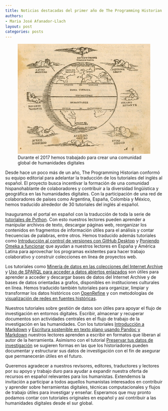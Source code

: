 ```yaml
---
title: Noticias destacadas del primer año de The Programming Historian en español 
authors:
- Maria José Afanador-Llach
layout: post
categories: posts
---
```



<p><figure><img src="/images/blog/noticias-PH-espanol/PHespanol2017.png" alt=""/><figcaption>
    Durante el 2017 hemos trabajado para crear una comunidad global de humanidades digitales</figcaption></figure></p>


Desde hace un poco más de un año, The Programming Historian conformó su equipo editorial para adelantar la traducción de los tutoriales del inglés al español. El proyecto busca incentivar la formación de una comunidad hispanohablante de colaboradores y contribuir a la diversidad lingüística y geográfica en las humanidades digitales. Con la participación de una red de colaboradores de países como Argentina, España, Colombia y México, hemos traducido alrededor de 30 tutoriales del inglés al español. 

Inauguramos el portal en español con la traducción de toda la serie de [tutoriales de Python](/es/lecciones/?topic=python). Con esto nuestros lectores pueden aprender a manipular archivos de texto, descargar páginas web, reorganizar los contenidos en fragmentos de información útiles para el análisis y contar frecuencias de palabras, entre otros. Hemos traducido además tutoriales como [Introducción al control de versiones con GitHub Desktop](/es/lecciones/introduccion-control-versiones-github-desktop) y [Poniendo Omeka a funcionar](/es/lecciones/poniendo-omeka-a-funcionar) que ayudan a nuestros lectores en España y América Latina para aprovechar los programas existentes para hacer trabajo colaborativo y construir colecciones en línea de proyectos web.

Los tutoriales como [Minería de datos en las colecciones del Internet Archive](/es/lessons/data-mining-the-internet-archive) y [Uso de SPARQL para acceder a datos abiertos enlazados](/es/lecciones/sparql-datos-abiertos-enlazados) son útiles para aprender a acceder y descargar bases de datos del Internet Archive y de bases de datos orientadas a grafos, disponibles en instituciones culturales en línea. Hemos traducido también tutoriales para organizar, limpiar y transformar los datos históricos con [OpenRefine](/es/lecciones/limpieza-de-datos-con-OpenRefine) y con metodologías de [visualización de redes en fuentes históricas](/es/lecciones/creando-diagramas-de-redes-desde-fuentes-historicas).

Nuestros tutoriales sobre gestión de datos son útiles para apoyar el flujo de investigación en entornos digitales. Escribir, almacenar y recuperar documentos son actividades centrales en el flujo de trabajo de la investigación en las humanidades. Con los tutoriales [Introducción a Markdown](/es/lecciones/introduccion-a-markdown) y [Escritura sostenible en texto plano usando Pandoc y Markdown](/es/lecciones/escritura-sostenible-usando-pandoc-y-markdown) nuestros lectores aprenden a escribir en formatos que liberan al autor de la herramienta. Asimismo con el tutorial [Preservar tus datos de investigación](/es/lecciones/preservar-datos-de-investigacion) se sugieren formas en las que los historiadores pueden documentar y estructurar sus datos de investigación con el fin de asegurar que permanecerán útiles en el futuro.

Queremos agradecer a nuestros revisores, editores, traductores y lectores por su apoyo y trabajo duro para ayudar a expandir nuestra oferta de recursos en español relevantes para los humanistas. Extendemos la invitación a participar a todos aquellos humanistas interesados en contribuir y aprender sobre herramientas digitales, técnicas computacionales y flujos de trabajo útiles para investigar y enseñar. Esperamos que muy pronto podamos contar con tutoriales originales en español y así contribuir a las humanidades digitales desde el sur global.
